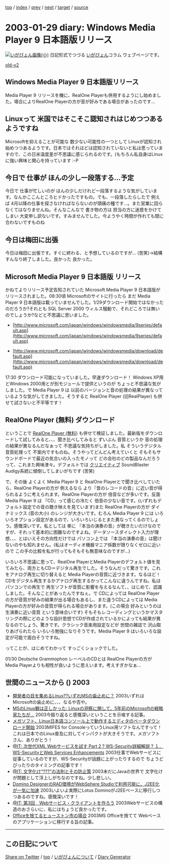 [top](../index.html) 
 / [index](index.html) 
 / [prev](https://igapyon.github.io/diary/2003/ig030128.html) 
 / [next](https://igapyon.github.io/diary/2003/ig030130.html) 
 / [target](https://igapyon.github.io/diary/2003/ig030129.html) 
 / [source](https://github.com/igapyon/diary/blob/gh-pages/2003/ig030129.html.src.md) 

2003-01-29 diary: Windows Media Player 9 日本語版リリース
=====================================================================================================
[![いがぴょん画像(小)](https://igapyon.github.io/diary/images/iga200306s.jpg "いがぴょん")](https://igapyon.github.io/diary/memo/memoigapyon.html) 日記形式でつづる [いがぴょん](https://igapyon.github.io/diary/memo/memoigapyon.html)コラム ウェブページです。

[old-v2](ig030129-orig.html)

## Windows Media Player 9 日本語版リリース

Media Player 9 リリースを機に、RealOne Playerも併用するようにし始めました。場合によりRealOne Playerの方が音が好みである場合があったのです…


## Linuxって 米国ではそこそこ認知されはじめつつあるようですね

Microsoftを抑えることが可能な 数少ない可能性の一つとして Linuxが認知され始めつつあるようです。日本ではそれほどは認知されていないと私は思っていますので、この日米温度差が不思議に感じられるのです。(もちろん私自身はLinuxに強い興味と関心を持っています
:-P

## 今日で 仕事が ほんの少し一段落する…予定

今日で 仕事が忙しいのが ほんの少しだけれど一段落するような気がしています。なんかここんところヒドかったですもの。でも、一段落したらしたで 例えば 4月以降の仕事を探さなければならないのが頭痛の種です…。また営業に回らなくてはなりませんね。そんなこんなで 書き物の方は 担当の方に迷惑をかけてしまい 大変申し訳ないです。すみませんでした。今ようやく時間が作れても間に合わないですものね

## 今日は梅田に出張

今日は梅田に出張です。すぐに終わる、と予想しているのですが… (苦笑)→結構すんなり終了しました。良かった 良かった。

## Microsoft Media Player 9 日本語版 リリース

かねてよりリリース予定告知されていた Microsoft Media Player 9 日本語版がリリースされました。08:30頃 Microsoftのサイトに行ったら まだ Media Player 9 日本語版は載っていませんでした。1/29ダウンロード開始ではなかったのだろうか?それとも SQL Server 2000 ウィルス騒動で、それどころでは無いのでしょうか?などと不思議に思いました。

* [http://www.microsoft.com/japan/windows/windowsmedia/9series/default.asp](http://www.microsoft.com/japan/windows/windowsmedia/9series/default.asp)
  
* [http://www.microsoft.com/japan/windows/windowsmedia/download/default.asp](http://www.microsoft.com/japan/windows/windowsmedia/download/default.asp)

17:30 ダウンロード可能になっていました。早速ダウンロード！
Windows XP用とWindows 2000用とが別モジュールで提供というのが ちょっと不思議な気がしました。で
Media Player 9 は 以前のバージョンと音の処理の結果が異なっているような気がしてきました。そうすると
RealOne Player (旧RealPlayer) も併せて試さないと不平等です！

## RealOne Player (無料) ダウンロード

ということで [RealOne Player (無料)](http://www.real.com/realone/index.html?lang=jp&loc=jp&src=jphome) も併せて検証しました。最新版をダウンロードして試してみると、、、聞き比べしてみると ずいぶん 音質というか 音の処理の結果が異なるんだなぁって 不思議な気持ちがしました。私 そういうデジタル音質処理って 不案内ですものね。そうやってどんどん考えていくと そもそもサウンドボードで最近の気合いの入ったモノって どの会社のどの製品なんだろうって、これまた興味津々。デフォルトでは [クリエイティブ](http://japan.creative.com/) SoundBlaster Audigy系統に傾倒してしまいがちです (苦笑)

で、その後 よくよく Media Player 9 と RealOne Playerとで聞き比べしていたら、RealOne
Playerの方が 例えるなら より『昔のレコードの音』に近い音が得られるように考えられます。RealOne
Playerの方が 倍音などが多いです。反面 Media Player 9 は 『CD』って感じの冷たく 倍音の少ない音です。(いずれもデフォルト設定での音の聴き映えを見ています)また RealOne Playerの方が ダイナミックス (音の大小) のレンジが大きいです。むろん Media Player 9 には いろいろオプション設定があるので、いろいろいじるとまた異なってくるのでしょう。感慨深いです。私としては 単に 『本当の演奏の音』が聴きたいだけなのですが、それって基本的に困難なのですよね。データソースダイレクト入力が理想、、、とはいえその方向性だけでは パソコン上では 『本当の演奏の音』は聞けないのやも知れません。(私はオーディオ機器マニア係数が限りなくゼロに近いので この手の比較を私が行ってもそもそも無意味なのですが…)

いろいろ不思議に思って、RealOne PlayerとMedia Playerのデフォルト値を見てみたら、両方ともCD＝デジタル再生でした。そうなんだって驚きです。これをアナログ再生に切り替えると
Media Playerの音質に近づきます。なるほど！ CDをデジタル再生するかアナログ再生するかってこんなに違うんですね。私は パソコンでの再生で 再生ソフトが音質に影響を与えるなんて、、はじめて、認識しました。そんなことがあったんですねぇ。で
CDによっては RealOne Playerの方が音質が好みの結果が出る場合もあるし、また違うCDによっては
Media Playerの方が好みの音質が得られる場合があります。(この場合 好みというのは生演奏に近い音質 という意味合いです) そもそもレコーディングというかマスタリングの際にどのような設計思想でCDが作成されているかによっても結果が異なるのでしょう。驚きです。クラシック音楽用設定などが 世間の雑誌で 沢山取りあげられたら いろいろ勉強になりそうです。Media
Player 9 はいろいろな設定が可能で面白そうですね。

ってことが、はじめてわかって すっごくショックでした。

01/30 Deutsche Grammophon レーベルのCDとは RealOne Playerの方が Media Playerよりも相性が良いように思えいます。考えすぎかなぁ…

## 世間のニュースから () 2003

* [開発者の目を集めるLinux??いずれMSの歯止めに？](http://www.zdnet.co.jp/news/0301/27/xert_linux.html)  2003いずれはMicrosoftの歯止めに、、、なるや否や。
* [MSのLinux観は正しかった: Linuxの洞察に関して、5年前のMicrosoftの戦略家たちが…](http://www.zdnet.co.jp/news/0301/27/cead_cooper.html)  2003今振り返ると感慨深いということを示唆する記事。
* [メガソフト、Linux日本語コンソール上で動作するエディタのベータダウンロード開始](http://www.zdnet.co.jp/enterprise/0301/28/epn25.html)  2003MIFES for ConsoleっていうLinux用ソフトなんですって！ これは日本でのLinux普及に対してインパクトが大きそうです。メガソフトさん、ありがとう！
* [@IT: 次世代XML Webサービスを試す Part 2 ? WS-Security詳細解説 ? １．WS-SecurityとWeb Services Enhancements](http://www.atmarkit.co.jp/fdotnet/special/wse02/wse02_01.html)  2003仕事でWebサービスに従事しているのですが、WS-Securityが話題に上がったりするので ちょうどぴったりのタイミングの記事です！
* [@IT: 文字化け“???”の法則とその防止策](http://www.atmarkit.co.jp/fjava/rensai2/webopt08/webopt08.html)  2003未だにJavaの世界で 文字化け が問題として浮上しがちなのですね。少し悲しい。
* [Domino DesignerのRAD環境がWebSphere Studioで利用可能に、J2EE化が一気に加速](http://www.zdnet.co.jp/enterprise/0301/28/epn04.html)  2003いよいよ実際にLotus DominoがJ2EEベースに移行しつつあるのですね。感慨深いです！
* [@IT: 第3回　Webサービス・クライアントを作ろう](http://www.atmarkit.co.jp/flinux/rensai/webserv03/webserv03a.html)  2003Webサービスの構造のおさらいに、私にはちょうど良かったです。
* [Officeを捨てるヒューストン市の場合](http://www.zdnet.co.jp/news/0301/28/ne00_houston.html)  2003MS Officeを捨てて Webベースのアプリケーションに移行する旨の記事。

----------------------------------------------------------------------------------------------------

## この日記について

[Share on Twitter](https://twitter.com/intent/tweet?hashtags=igapyon%2Cdiary%2C%E3%81%84%E3%81%8C%E3%81%B4%E3%82%87%E3%82%93&text=Windows+Media+Player+9+%E6%97%A5%E6%9C%AC%E8%AA%9E%E7%89%88%E3%83%AA%E3%83%AA%E3%83%BC%E3%82%B9&url=https%3A%2F%2Figapyon.github.io%2Fdiary%2F2003%2Fig030129.html) / [top](../index.html) / [いがぴょんについて](https://igapyon.github.io/diary/memo/memoigapyon.html) / [Diary Generator](https://github.com/igapyon/igapyonv3)
